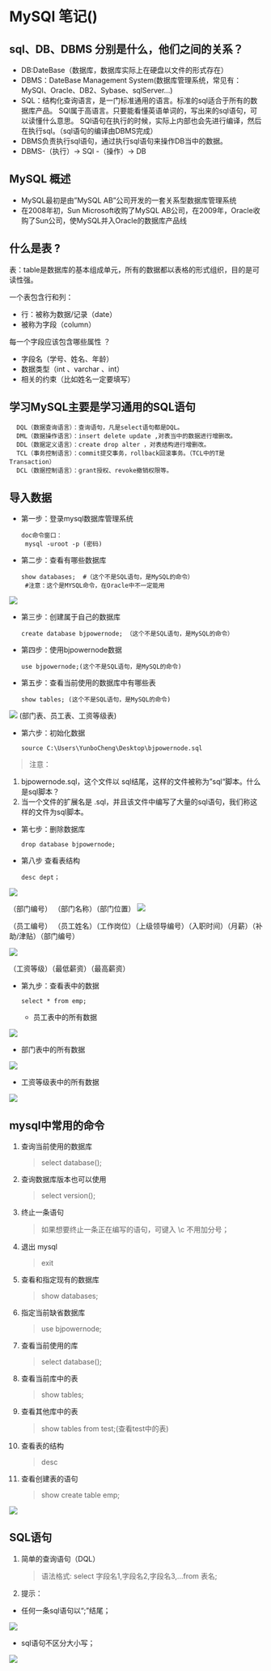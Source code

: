 # MySQl 笔记()

## sql、DB、DBMS 分别是什么，他们之间的关系？
-   DB:DateBase（数据库，数据库实际上在硬盘以文件的形式存在）
-   DBMS：DateBase Management System(数据库管理系统，常见有：MySQl、Oracle、DB2、Sybase、sqlServer...)
-   SQL：结构化查询语言，是一门标准通用的语言。标准的sql适合于所有的数据库产品。
    SQl属于高语言。只要能看懂英语单词的，写出来的sql语句，可以读懂什么意思。
    SQl语句在执行的时候，实际上内部也会先进行编译，然后在执行sql。（sql语句的编译由DBMS完成）
-   DBMS负责执行sql语句，通过执行sql语句来操作DB当中的数据。
-   DBMS-（执行）-> SQl -（操作）-> DB

## MySQL 概述
- MySQL最初是由”MySQL AB”公司开发的一套关系型数据库管理系统
- 在2008年初，Sun Microsoft收购了MySQL AB公司，在2009年，Oracle收购了Sun公司，使MySQL并入Oracle的数据库产品线

## 什么是表 ?
表：table是数据库的基本组成单元，所有的数据都以表格的形式组织，目的是可读性强。

一个表包含行和列：
- 行：被称为数据/记录（date）
- 被称为字段（column）

每一个字段应该包含哪些属性 ？
- 字段名（学号、姓名、年龄）
- 数据类型（int 、varchar 、int）
- 相关的约束（比如姓名一定要填写）

## 学习MySQL主要是学习通用的SQL语句
      DQL（数据查询语言）：查询语句，凡是select语句都是DQL。
      DML（数据操作语言）：insert delete update ,对表当中的数据进行增删改。
      DDL（数据定义语言）：create drop alter ，对表结构进行增删改。
      TCL（事务控制语言）：commit提交事务，rollback回滚事务。（TCL中的T是 Transaction）
      DCL（数据控制语言）：grant授权、revoke撤销权限等。
## 导入数据
- 第一步：登录mysql数据库管理系统

      doc命令窗口：
       mysql -uroot -p (密码)


- 第二步：查看有哪些数据库

      show databases;  #（这个不是SQL语句，是MySQL的命令）
       #注意：这个是MYSQL命令，在Oracle中不一定能用

![](https://gitee.com/YunboCheng/imageBad/raw/master/image/20210506161106.png)

- 第三步：创建属于自己的数据库

      create database bjpowernode; （这个不是SQL语句，是MySQL的命令）


- 第四步：使用bjpowernode数据

      use bjpowernode;(这个不是SQL语句，是MySQL的命令)


- 第五步：查看当前使用的数据库中有哪些表

      show tables; (这个不是SQL语句，是MySQL的命令)

![](https://gitee.com/YunboCheng/imageBad/raw/master/image/20210506161142.png)
(部门表、员工表、工资等级表)
- 第六步：初始化数据

      source C:\Users\YunboCheng\Desktop\bjpowernode.sql


> 注意：
1. bjpowernode.sql，这个文件以 sql结尾，这样的文件被称为”sql“脚本。什么是sql脚本？
2. 当一个文件的扩展名是 .sql，并且该文件中编写了大量的sql语句，我们称这样的文件为sql脚本。

- 第七步：删除数据库

      drop database bjpowernode;
- 第八步 查看表结构

      desc dept；
![](https://gitee.com/YunboCheng/imageBad/raw/master/image/20210506163116.png)

（部门编号） （部门名称）（部门位置）
![](https://gitee.com/YunboCheng/imageBad/raw/master/image/20210506213507.png)

（员工编号） （员工姓名）（工作岗位）（上级领导编号）（入职时间）（月薪）（补助/津贴）（部门编号）

![](https://gitee.com/YunboCheng/imageBad/raw/master/image/20210506213541.png)

（工资等级）（最低薪资）（最高薪资）

- 第九步：查看表中的数据

      select * from emp;
    - 员工表中的所有数据

![](https://gitee.com/YunboCheng/imageBad/raw/master/image/20210506214419.png)

- 部门表中的所有数据

![](https://gitee.com/YunboCheng/imageBad/raw/master/image/20210506214618.png)

- 工资等级表中的所有数据

![](https://gitee.com/YunboCheng/imageBad/raw/master/image/20210506214703.png)

## mysql中常用的命令
1. 查询当前使用的数据库
   > select database();
2. 查询数据库版本也可以使用
   > select version();
3. 终止一条语句
   > 如果想要终止一条正在编写的语句，可键入 \c 不用加分号；
4. 退出 mysql
   > exit
5. 查看和指定现有的数据库
   > show databases;
6. 指定当前缺省数据库
   > use bjpowernode;
7. 查看当前使用的库
   > select database();
8. 查看当前库中的表
   > show tables;
9. 查看其他库中的表
   > show tables from test;(查看test中的表)
10. 查看表的结构
    > desc <teble name>
11. 查看创建表的语句
    > show create table emp;
>
![](https://gitee.com/YunboCheng/imageBad/raw/master/image/20210506222417.png)

## SQL语句
1. 简单的查询语句（DQL）
   > 语法格式:
   select 字段名1,字段名2,字段名3,...from 表名;
2. 提示：
- 任何一条sql语句以“;”结尾；

![](https://gitee.com/YunboCheng/imageBad/raw/master/image/20210506225349.png)
- sql语句不区分大小写；

![](https://gitee.com/YunboCheng/imageBad/raw/master/image/20210506225825.png)